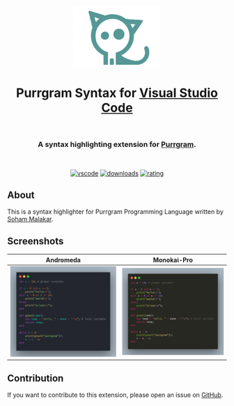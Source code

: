 <h1 align="center">
  <br>
    <img src="assets/cat.png" alt="logo" width="200">
  <br><br>
  Purrgram Syntax for <a href="http://code.visualstudio.com">Visual Studio Code</a>
  <br><br>
</h1>

<h3 align="center">A syntax highlighting extension for <a href="https://github.com/SohamMalakar/purrgram.git">Purrgram</a>.</h3>

<br>

<div align="center">

[![vscode](https://img.shields.io/badge/VS_Code-v1.79+-373277.svg?style=for-the-badge&logo=microsoft&logoColor=white&colorA=2b303b&colorB=7cb7ff)](https://code.visualstudio.com/updates/v1_79)
[![downloads](https://img.shields.io/visual-studio-marketplace/d/sohammalakar.purrgram-syntax-highlighter?style=for-the-badge&logo=docusign&logoColor=white&colorA=2b303b&colorB=96E072)](https://marketplace.visualstudio.com/items?itemName=sohammalakar.purrgram-syntax-highlighter)
[![rating](https://img.shields.io/visual-studio-marketplace/stars/sohammalakar.purrgram-syntax-highlighter?style=for-the-badge&logo=reverbnation&logoColor=white&colorA=2b303b&colorB=00e8c6)](https://marketplace.visualstudio.com/items?itemName=sohammalakar.purrgram-syntax-highlighter)

</div>

## About

This is a syntax highlighter for Purrgram Programming Language written by [Soham Malakar](https://www.linkedin.com/in/soham-malakar-108533207).

## Screenshots

|                   Andromeda                   |                  Monokai-Pro                   |
| :-------------------------------------------: | :--------------------------------------------: |
| ![material_before](assets/code-andromeda.png) | ![material_after](assets/code-monokai-pro.png) |

## Contribution

If you want to contribute to this extension, please open an issue on [GitHub](https://github.com/SohamMalakar/purrgram-syntax-highlighter/issues).
